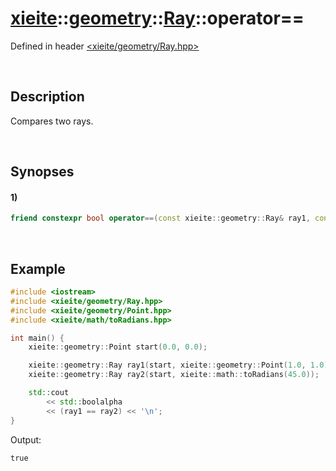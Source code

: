# [xieite](../../../../xieite.md)\:\:[geometry](../../../../geometry.md)\:\:[Ray](../../../Ray.md)\:\:operator==
Defined in header [<xieite/geometry/Ray.hpp>](../../../../../include/xieite/geometry/Ray.hpp)

&nbsp;

## Description
Compares two rays.

&nbsp;

## Synopses
#### 1)
```cpp
friend constexpr bool operator==(const xieite::geometry::Ray& ray1, const xieite::geometry::Ray& ray2) noexcept;
```

&nbsp;

## Example
```cpp
#include <iostream>
#include <xieite/geometry/Ray.hpp>
#include <xieite/geometry/Point.hpp>
#include <xieite/math/toRadians.hpp>

int main() {
    xieite::geometry::Point start(0.0, 0.0);

    xieite::geometry::Ray ray1(start, xieite::geometry::Point(1.0, 1.0));
    xieite::geometry::Ray ray2(start, xieite::math::toRadians(45.0));

    std::cout
        << std::boolalpha
        << (ray1 == ray2) << '\n';
}
```
Output:
```
true
```
